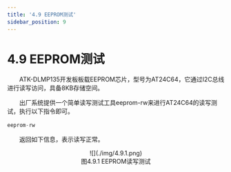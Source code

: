 ```yaml
---
title: '4.9 EEPROM测试'
sidebar_position: 9
---
```


# 4.9 EEPROM测试

&emsp;&emsp;ATK-DLMP135开发板板载EEPROM芯片，型号为AT24C64，它通过I2C总线进行读写访问，具备8KB存储空间。

&emsp;&emsp;出厂系统提供一个简单读写测试工具eeprom-rw来进行AT24C64的读写测试，执行以下指令即可。

```c#
eeprom-rw
```

&emsp;&emsp;返回如下信息，表示读写正常。


<center>
![](./img/4.9.1.png)<br />
图4.9.1 EEPROM读写测试
</center>




